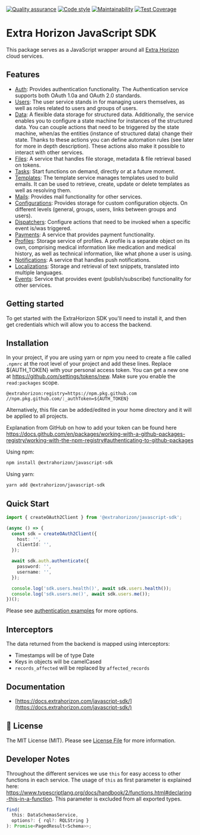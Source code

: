 [![Quality assurance](https://github.com/ExtraHorizon/javascript-sdk/actions/workflows/qualilty-assurance.yml/badge.svg?branch=master)](https://github.com/ExtraHorizon/javascript-sdk/actions/workflows/qualilty-assurance.yml)
[![Code style](https://github.com/ExtraHorizon/javascript-sdk/actions/workflows/code-style.yml/badge.svg?branch=master)](https://github.com/ExtraHorizon/javascript-sdk/actions/workflows/code-style.yml)
[![Maintainability](https://api.codeclimate.com/v1/badges/baa71ad27c3ce167cd7d/maintainability)](https://codeclimate.com/github/ExtraHorizon/javascript-sdk/maintainability)
[![Test Coverage](https://api.codeclimate.com/v1/badges/baa71ad27c3ce167cd7d/test_coverage)](https://codeclimate.com/github/ExtraHorizon/javascript-sdk/test_coverage)

# Extra Horizon JavaScript SDK

This package serves as a JavaScript wrapper around all [Extra Horizon](https://www.extrahorizon.com/cloud-services) cloud services.

## Features

- [Auth][auth]: Provides authentication functionality. The Authentication service supports both OAuth 1.0a and OAuth 2.0 standards.
- [Users][users]: The user service stands in for managing users themselves, as well as roles related to users and groups of users.
- [Data][data]: A flexible data storage for structured data. Additionally, the service enables you to configure a state machine for instances of the structured data. You can couple actions that need to be triggered by the state machine, when/as the entities (instance of structured data) change their state. Thanks to these actions you can define automation rules (see later for more in depth description). These actions also make it possible to interact with other services.
- [Files][files]: A service that handles file storage, metadata & file retrieval based on tokens.
- [Tasks][tasks]: Start functions on demand, directly or at a future moment.
- [Templates][templates]: The template service manages templates used to build emails. It can be used to retrieve, create, update or delete templates as well as resolving them.
- [Mails][mails]: Provides mail functionality for other services.
- [Configurations][configurations]: Provides storage for custom configuration objects. On different levels (general, groups, users, links between groups and users).
- [Dispatchers][dispatchers]: Configure actions that need to be invoked when a specific event is/was triggered.
- [Payments][payments]: A service that provides payment functionality.
- [Profiles][profiles]: Storage service of profiles. A profile is a separate object on its own, comprising medical information like medication and medical history, as well as technical information, like what phone a user is using.
- [Notifications][notifications]: A service that handles push notifications.
- [Localizations][localizations]: Storage and retrieval of text snippets, translated into multiple languages.
- [Events][events]: Service that provides event (publish/subscribe) functionality for other services.

## Getting started

To get started with the ExtraHorizon SDK you'll need to install it, and then get credentials which will allow you to access the backend.

## Installation

In your project, if you are using yarn or npm you need to create a file called `.npmrc` at the root level of your project and add these lines. Replace ${AUTH_TOKEN} with your personal access token. You can get a new one at https://github.com/settings/tokens/new. Make sure you enable the `read:packages` scope.

```
@extrahorizon:registry=https://npm.pkg.github.com
//npm.pkg.github.com/:_authToken=${AUTH_TOKEN}
```

Alternatively, this file can be added/edited in your home directory and it will be applied to all projects.

Explanation from GitHub on how to add your token can be found here https://docs.github.com/en/packages/working-with-a-github-packages-registry/working-with-the-npm-registry#authenticating-to-github-packages

Using npm:

```sh
npm install @extrahorizon/javascript-sdk
```

Using yarn:

```sh
yarn add @extrahorizon/javascript-sdk
```

## Quick Start

```ts
import { createOAuth2Client } from '@extrahorizon/javascript-sdk';

(async () => {
  const sdk = createOAuth2Client({
    host: '',
    clientId: '',
  });

  await sdk.auth.authenticate({
    password: '',
    username: '',
  });

  console.log('sdk.users.health()', await sdk.users.health());
  console.log('sdk.users.me()', await sdk.users.me());
})();
```

Please see [authentication examples](https://extrahorizon.github.io/javascript-sdk/#/docs/examples/authentication) for more options.

## Interceptors

The data returned from the backend is mapped using interceptors:

- Timestamps will be of type Date
- Keys in objects will be camelCased
- `records_affected` will be replaced by `affected_records`

## Documentation

- [https://docs.extrahorizon.com/javascript-sdk/](https://docs.extrahorizon.com/javascript-sdk/)

## 🔑 License

The MIT License (MIT). Please see [License File](/LICENSE) for more information.

## Developer Notes

Throughout the different services we use `this` for easy access to other functions in each service. The usage of `this` as first parameter is explained here: https://www.typescriptlang.org/docs/handbook/2/functions.html#declaring-this-in-a-function. This parameter is excluded from all exported types.

```ts
find(
  this: DataSchemasService,
  options?: { rql?: RQLString }
): Promise<PagedResult<Schema>>;
```

[auth]: https://developers.extrahorizon.io/services/?service=auth-service&redirectToVersion=2
[users]: https://developers.extrahorizon.io/services/?service=users-service&redirectToVersion=1
[data]: https://developers.extrahorizon.io/services/?service=data-service&redirectToVersion=1
[files]: https://developers.extrahorizon.io/services/?service=files-service&redirectToVersion=1
[tasks]: https://developers.extrahorizon.io/services/?service=tasks-service&redirectToVersion=1
[templates]: https://developers.extrahorizon.io/services/?service=templates-service&redirectToVersion=1
[mails]: https://developers.extrahorizon.io/services/?service=mail-service&redirectToVersion=1
[configurations]: https://developers.extrahorizon.io/services/?service=configurations-service&redirectToVersion=2
[dispatchers]: https://developers.extrahorizon.io/services/?service=dispatchers-service&redirectToVersion=1
[payments]: https://developers.extrahorizon.io/services/?service=payments-service&redirectToVersion=1
[profiles]: https://developers.extrahorizon.io/services/?service=profiles-service&redirectToVersion=1
[notifications]: https://developers.extrahorizon.io/services/?service=notifications-service&redirectToVersion=1
[localizations]: https://developers.extrahorizon.io/services/?service=localizations-service&redirectToVersion=1
[events]: https://developers.extrahorizon.io/services/?service=events-service&redirectToVersion=1

